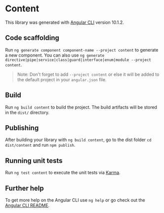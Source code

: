 # Content

This library was generated with [Angular CLI](https://github.com/angular/angular-cli) version 10.1.2.

## Code scaffolding

Run `ng generate component component-name --project content` to generate a new component. You can also use `ng generate directive|pipe|service|class|guard|interface|enum|module --project content`.
> Note: Don't forget to add `--project content` or else it will be added to the default project in your `angular.json` file. 

## Build

Run `ng build content` to build the project. The build artifacts will be stored in the `dist/` directory.

## Publishing

After building your library with `ng build content`, go to the dist folder `cd dist/content` and run `npm publish`.

## Running unit tests

Run `ng test content` to execute the unit tests via [Karma](https://karma-runner.github.io).

## Further help

To get more help on the Angular CLI use `ng help` or go check out the [Angular CLI README](https://github.com/angular/angular-cli/blob/master/README.md).
